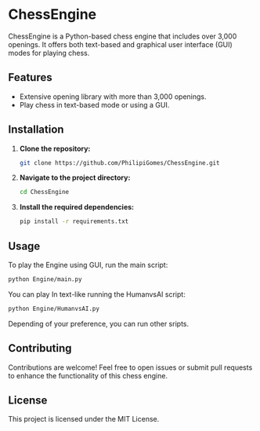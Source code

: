 # ChessEngine

ChessEngine is a Python-based chess engine that includes over 3,000 openings. It offers both text-based and graphical user interface (GUI) modes for playing chess.

## Features

- Extensive opening library with more than 3,000 openings.
- Play chess in text-based mode or using a GUI.

## Installation

1. **Clone the repository:**

   ```bash
   git clone https://github.com/PhilipiGomes/ChessEngine.git
   ```

2. **Navigate to the project directory:**

   ```bash
   cd ChessEngine
   ```

3. **Install the required dependencies:**

   ```bash
   pip install -r requirements.txt
   ```

## Usage

To play the Engine using GUI, run the main script:

```bash
python Engine/main.py
```

You can play In text-like running the HumanvsAI script:
```bash
python Engine/HumanvsAI.py
```

Depending of your preference, you can run other sripts.

## Contributing

Contributions are welcome! Feel free to open issues or submit pull requests to enhance the functionality of this chess engine.

## License

This project is licensed under the MIT License.
